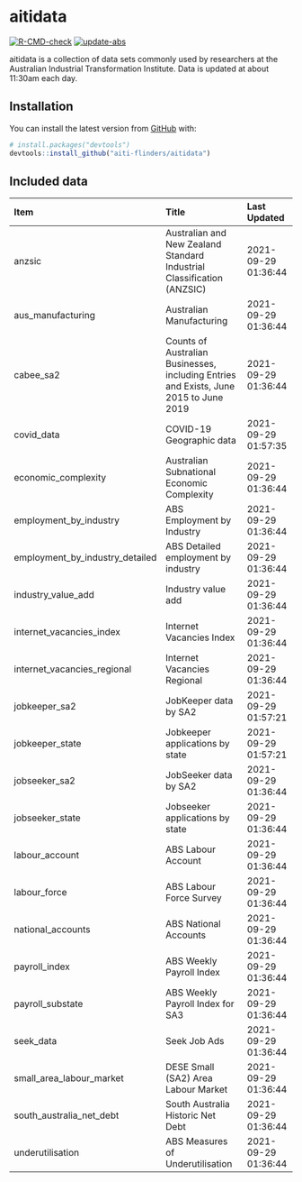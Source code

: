 
<!-- README.md is generated from README.Rmd. Please edit that file -->

# aitidata

<!-- badges: start -->

[![R-CMD-check](https://github.com/aiti-flinders/aitidata/actions/workflows/R-CMD-check.yaml/badge.svg)](https://github.com/aiti-flinders/aitidata/actions/workflows/R-CMD-check.yaml)
[![update-abs](https://github.com/aiti-flinders/aitidata/workflows/update-abs/badge.svg)](https://github.com/aiti-flinders/aitidata/actions)
<!-- badges: end -->

aitidata is a collection of data sets commonly used by researchers at
the Australian Industrial Transformation Institute. Data is updated at
about 11:30am each day.

## Installation

You can install the latest version from [GitHub](https://github.com/)
with:

``` r
# install.packages("devtools")
devtools::install_github("aiti-flinders/aitidata")
```

## Included data

| Item                               | Title                                                                                 | Last Updated        |
| :--------------------------------- | :------------------------------------------------------------------------------------ | :------------------ |
| anzsic                             | Australian and New Zealand Standard Industrial Classification (ANZSIC)                | 2021-09-29 01:36:44 |
| aus\_manufacturing                 | Australian Manufacturing                                                              | 2021-09-29 01:36:44 |
| cabee\_sa2                         | Counts of Australian Businesses, including Entries and Exists, June 2015 to June 2019 | 2021-09-29 01:36:44 |
| covid\_data                        | COVID-19 Geographic data                                                              | 2021-09-29 01:57:35 |
| economic\_complexity               | Australian Subnational Economic Complexity                                            | 2021-09-29 01:36:44 |
| employment\_by\_industry           | ABS Employment by Industry                                                            | 2021-09-29 01:36:44 |
| employment\_by\_industry\_detailed | ABS Detailed employment by industry                                                   | 2021-09-29 01:36:44 |
| industry\_value\_add               | Industry value add                                                                    | 2021-09-29 01:36:44 |
| internet\_vacancies\_index         | Internet Vacancies Index                                                              | 2021-09-29 01:36:44 |
| internet\_vacancies\_regional      | Internet Vacancies Regional                                                           | 2021-09-29 01:36:44 |
| jobkeeper\_sa2                     | JobKeeper data by SA2                                                                 | 2021-09-29 01:57:21 |
| jobkeeper\_state                   | Jobkeeper applications by state                                                       | 2021-09-29 01:57:21 |
| jobseeker\_sa2                     | JobSeeker data by SA2                                                                 | 2021-09-29 01:36:44 |
| jobseeker\_state                   | Jobseeker applications by state                                                       | 2021-09-29 01:36:44 |
| labour\_account                    | ABS Labour Account                                                                    | 2021-09-29 01:36:44 |
| labour\_force                      | ABS Labour Force Survey                                                               | 2021-09-29 01:36:44 |
| national\_accounts                 | ABS National Accounts                                                                 | 2021-09-29 01:36:44 |
| payroll\_index                     | ABS Weekly Payroll Index                                                              | 2021-09-29 01:36:44 |
| payroll\_substate                  | ABS Weekly Payroll Index for SA3                                                      | 2021-09-29 01:36:44 |
| seek\_data                         | Seek Job Ads                                                                          | 2021-09-29 01:36:44 |
| small\_area\_labour\_market        | DESE Small (SA2) Area Labour Market                                                   | 2021-09-29 01:36:44 |
| south\_australia\_net\_debt        | South Australia Historic Net Debt                                                     | 2021-09-29 01:36:44 |
| underutilisation                   | ABS Measures of Underutilisation                                                      | 2021-09-29 01:36:44 |
